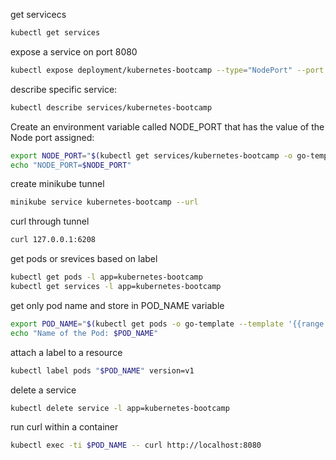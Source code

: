 get servicecs
```bash
kubectl get services
```

expose a service on port 8080
```bash
kubectl expose deployment/kubernetes-bootcamp --type="NodePort" --port 8080
```

describe specific service:
```bash
kubectl describe services/kubernetes-bootcamp
```

Create an environment variable called NODE_PORT that has the value of the Node port assigned:
```bash
export NODE_PORT="$(kubectl get services/kubernetes-bootcamp -o go-template='{{(index .spec.ports 0).nodePort}}')"
echo "NODE_PORT=$NODE_PORT"
```

create minikube tunnel
```bash
minikube service kubernetes-bootcamp --url
```

curl through tunnel
```bash
curl 127.0.0.1:6208
```

get pods or srevices based on label 
```bash
kubectl get pods -l app=kubernetes-bootcamp
kubectl get services -l app=kubernetes-bootcamp
```

get only pod name and store in POD_NAME variable
```bash
export POD_NAME="$(kubectl get pods -o go-template --template '{{range .items}}{{.metadata.name}}{{"\n"}}{{end}}')"
echo "Name of the Pod: $POD_NAME"
```

attach a label to a resource 
```bash
kubectl label pods "$POD_NAME" version=v1
```

delete a service 
```bash
kubectl delete service -l app=kubernetes-bootcamp
```

run curl within a container
```bash
kubectl exec -ti $POD_NAME -- curl http://localhost:8080
```